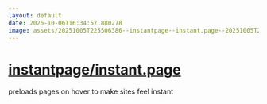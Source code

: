```yaml
---
layout: default
date: 2025-10-06T16:34:57.880278
image: assets/20251005T225506386--instantpage--instant.page--20251005T230031610--cropped.png
---
```


# [instantpage/instant.page](https://github.com/instantpage/instant.page)

preloads pages on hover to make sites feel instant

